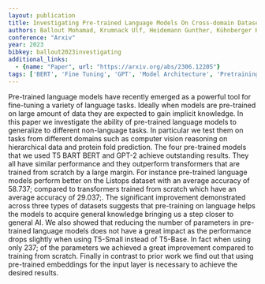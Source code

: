 ```yaml
---
layout: publication
title: Investigating Pre-trained Language Models On Cross-domain Datasets, A Step Closer To General AI
authors: Ballout Mohamad, Krumnack Ulf, Heidemann Gunther, Kühnberger Kai-uwe
conference: "Arxiv"
year: 2023
bibkey: ballout2023investigating
additional_links:
  - {name: "Paper", url: "https://arxiv.org/abs/2306.12205"}
tags: ['BERT', 'Fine Tuning', 'GPT', 'Model Architecture', 'Pretraining Methods', 'RAG', 'Training Techniques', 'Transformer']
---
```

Pre-trained language models have recently emerged as a powerful tool for fine-tuning a variety of language tasks. Ideally when models are pre-trained on large amount of data they are expected to gain implicit knowledge. In this paper we investigate the ability of pre-trained language models to generalize to different non-language tasks. In particular we test them on tasks from different domains such as computer vision reasoning on hierarchical data and protein fold prediction. The four pre-trained models that we used T5 BART BERT and GPT-2 achieve outstanding results. They all have similar performance and they outperform transformers that are trained from scratch by a large margin. For instance pre-trained language models perform better on the Listops dataset with an average accuracy of 58.737; compared to transformers trained from scratch which have an average accuracy of 29.037;. The significant improvement demonstrated across three types of datasets suggests that pre-training on language helps the models to acquire general knowledge bringing us a step closer to general AI. We also showed that reducing the number of parameters in pre-trained language models does not have a great impact as the performance drops slightly when using T5-Small instead of T5-Base. In fact when using only 237; of the parameters we achieved a great improvement compared to training from scratch. Finally in contrast to prior work we find out that using pre-trained embeddings for the input layer is necessary to achieve the desired results.
